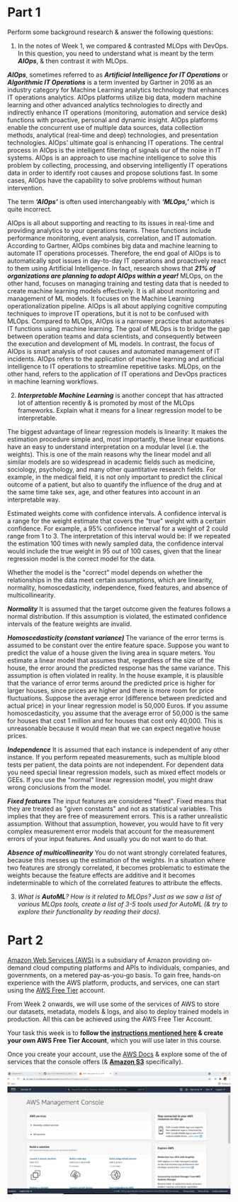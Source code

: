 # Part 1

Perform some background research & answer the following questions:

1. In the notes of Week 1, we compared & contrasted MLOps with DevOps. In this question, you need to understand what is meant by the term ***AIOps***, & then contrast it with MLOps.

***AIOps***, sometimes referred to as ***Artificial Intelligence for IT Operations*** or ***Algorithmic IT Operations*** is a term invented by Gartner in 2016 as an industry category for Machine Learning analytics technology that enhances IT operations analytics.
AIOps platforms utilize big data, modern machine learning and other advanced analytics technologies to directly and indirectly enhance IT operations (monitoring, automation and service desk) functions with proactive, personal and dynamic insight. AIOps platforms enable the concurrent use of multiple data sources, data collection methods, analytical (real-time and deep) technologies, and presentation technologies. AIOps' ultimate goal is enhancing IT operations. The central process in AIOps is the intelligent filtering of signals our of the noise in IT systems. AIOps is an approach to use machine intelligence to solve this problem by collecting, processing, and observing intelligently IT operations data in order to identify root causes and propose solutions fast. In some cases, AIOps have the capability to solve problems without human intervention.

The term ***‘AIOps’*** is often used interchangeably with ***‘MLOps,’*** which is quite incorrect.

AIOps is all about supporting and reacting to its issues in real-time and providing analytics to your operations teams. These functions include performance monitoring, event analysis, correlation, and IT automation. According to Gartner, AIOps combines big data and machine learning to automate IT operations processes. Therefore, the end goal of AIOps is to automatically spot issues in day-to-day IT operations and proactively react to them using Artificial Intelligence. In fact, research shows that ***21% of organizations are planning to adopt AIOps within a year!***
MLOps, on the other hand, focuses on managing training and testing data that is needed to create machine learning models effectively. It is all about monitoring and management of ML models. It focuses on the Machine Learning operationalization pipeline. AIOps is all about applying cognitive computing techniques to improve IT operations, but it is not to be confused with MLOps.
Compared to MLOps, AIOps is a narrower practice that automates IT functions using machine learning. The goal of MLOps is to bridge the gap between operation teams and data scientists, and consequently between the execution and development of ML models. In contrast, the focus of AIOps is smart analysis of root causes and automated management of IT incidents. AIOps refers to the application of machine learning and artificial intelligence to IT operations to streamline repetitive tasks. MLOps, on the other hand, refers to the application of IT operations and DevOps practices in machine learning workflows.

2. ***Interpretable Machine Learning*** is another concept that has attracted lot of attention recently & is promoted by most of the MLOps frameworks. Explain what it means for a linear regression model to be interpretable. 

The biggest advantage of linear regression models is linearity: It makes the estimation procedure simple and, most importantly, these linear equations have an easy to understand interpretation on a modular level (i.e. the weights). This is one of the main reasons why the linear model and all similar models are so widespread in academic fields such as medicine, sociology, psychology, and many other quantitative research fields. For example, in the medical field, it is not only important to predict the clinical outcome of a patient, but also to quantify the influence of the drug and at the same time take sex, age, and other features into account in an interpretable way.

Estimated weights come with confidence intervals. A confidence interval is a range for the weight estimate that covers the "true" weight with a certain confidence. For example, a 95% confidence interval for a weight of 2 could range from 1 to 3. The interpretation of this interval would be: If we repeated the estimation 100 times with newly sampled data, the confidence interval would include the true weight in 95 out of 100 cases, given that the linear regression model is the correct model for the data.

Whether the model is the "correct" model depends on whether the relationships in the data meet certain assumptions, which are linearity, normality, homoscedasticity, independence, fixed features, and absence of multicollinearity.

***Normality***
It is assumed that the target outcome given the features follows a normal distribution. If this assumption is violated, the estimated confidence intervals of the feature weights are invalid.

***Homoscedasticity (constant variance)***
The variance of the error terms is assumed to be constant over the entire feature space. Suppose you want to predict the value of a house given the living area in square meters. You estimate a linear model that assumes that, regardless of the size of the house, the error around the predicted response has the same variance. This assumption is often violated in reality. In the house example, it is plausible that the variance of error terms around the predicted price is higher for larger houses, since prices are higher and there is more room for price fluctuations. Suppose the average error (difference between predicted and actual price) in your linear regression model is 50,000 Euros. If you assume homoscedasticity, you assume that the average error of 50,000 is the same for houses that cost 1 million and for houses that cost only 40,000. This is unreasonable because it would mean that we can expect negative house prices.

***Independence***
It is assumed that each instance is independent of any other instance. If you perform repeated measurements, such as multiple blood tests per patient, the data points are not independent. For dependent data you need special linear regression models, such as mixed effect models or GEEs. If you use the "normal" linear regression model, you might draw wrong conclusions from the model.

***Fixed features***
The input features are considered "fixed". Fixed means that they are treated as "given constants" and not as statistical variables. This implies that they are free of measurement errors. This is a rather unrealistic assumption. Without that assumption, however, you would have to fit very complex measurement error models that account for the measurement errors of your input features. And usually you do not want to do that.

***Absence of multicollinearity***
You do not want strongly correlated features, because this messes up the estimation of the weights. In a situation where two features are strongly correlated, it becomes problematic to estimate the weights because the feature effects are additive and it becomes indeterminable to which of the correlated features to attribute the effects.

3. *What is **AutoML**? How is it related to MLOps? Just as we saw a list of various MLOps tools, create a list of 3-5 tools used for AutoML (& try to explore their functionality by reading their docs).*


# Part 2


[Amazon Web Services (AWS)](https://aws.amazon.com/) is a subsidiary of Amazon providing on-demand cloud computing platforms and APIs to individuals, companies, and governments, on a metered pay-as-you-go basis. To gain free, hands-on experience with the AWS platform, products, and services, one can start using the [AWS Free Tier](https://aws.amazon.com/free/) account. 

From Week 2 onwards, we will use some of the services of AWS to store our datasets, metadata, models & logs, and also to deploy trained models in production. All this can be achieved using the AWS Free Tier Account. 

Your task this week is to **follow the [instructions mentioned here](https://analyticshut.com/create-aws-account/) & create your own AWS Free Tier Account**, which you will use later in this course.

Once you create your account, use the [AWS Docs](https://docs.aws.amazon.com/) & explore some of the of services that the console offers (& **[Amazon S3](https://aws.amazon.com/s3/)** specifically).


![Screenshot](aws_console.jpg)
